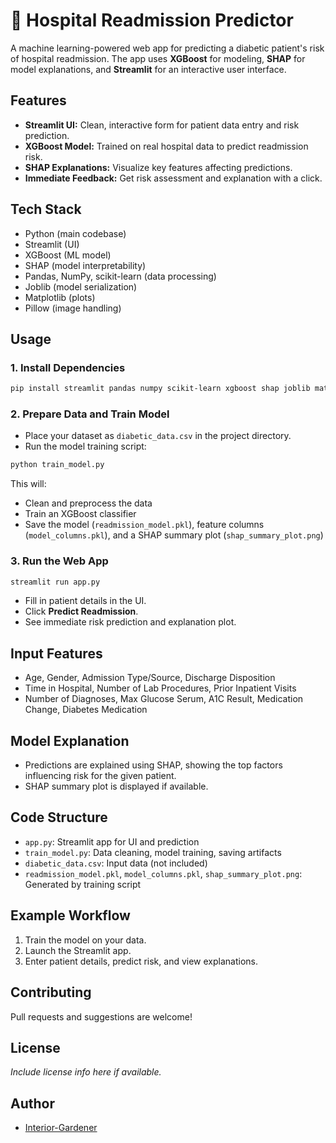# 🏥 Hospital Readmission Predictor

A machine learning-powered web app for predicting a diabetic patient's risk of hospital readmission. The app uses **XGBoost** for modeling, **SHAP** for model explanations, and **Streamlit** for an interactive user interface.

## Features

- **Streamlit UI:** Clean, interactive form for patient data entry and risk prediction.
- **XGBoost Model:** Trained on real hospital data to predict readmission risk.
- **SHAP Explanations:** Visualize key features affecting predictions.
- **Immediate Feedback:** Get risk assessment and explanation with a click.

## Tech Stack

- Python (main codebase)
- Streamlit (UI)
- XGBoost (ML model)
- SHAP (model interpretability)
- Pandas, NumPy, scikit-learn (data processing)
- Joblib (model serialization)
- Matplotlib (plots)
- Pillow (image handling)

## Usage

### 1. Install Dependencies

```bash
pip install streamlit pandas numpy scikit-learn xgboost shap joblib matplotlib pillow
```

### 2. Prepare Data and Train Model

- Place your dataset as `diabetic_data.csv` in the project directory.
- Run the model training script:

```bash
python train_model.py
```

This will:
- Clean and preprocess the data
- Train an XGBoost classifier
- Save the model (`readmission_model.pkl`), feature columns (`model_columns.pkl`), and a SHAP summary plot (`shap_summary_plot.png`)

### 3. Run the Web App

```bash
streamlit run app.py
```

- Fill in patient details in the UI.
- Click **Predict Readmission**.
- See immediate risk prediction and explanation plot.

## Input Features

- Age, Gender, Admission Type/Source, Discharge Disposition
- Time in Hospital, Number of Lab Procedures, Prior Inpatient Visits
- Number of Diagnoses, Max Glucose Serum, A1C Result, Medication Change, Diabetes Medication

## Model Explanation

- Predictions are explained using SHAP, showing the top factors influencing risk for the given patient.
- SHAP summary plot is displayed if available.

## Code Structure

- `app.py`: Streamlit app for UI and prediction
- `train_model.py`: Data cleaning, model training, saving artifacts
- `diabetic_data.csv`: Input data (not included)
- `readmission_model.pkl`, `model_columns.pkl`, `shap_summary_plot.png`: Generated by training script

## Example Workflow

1. Train the model on your data.
2. Launch the Streamlit app.
3. Enter patient details, predict risk, and view explanations.

## Contributing

Pull requests and suggestions are welcome!

## License

_Include license info here if available._

## Author

- [Interior-Gardener](https://github.com/Interior-Gardener)
